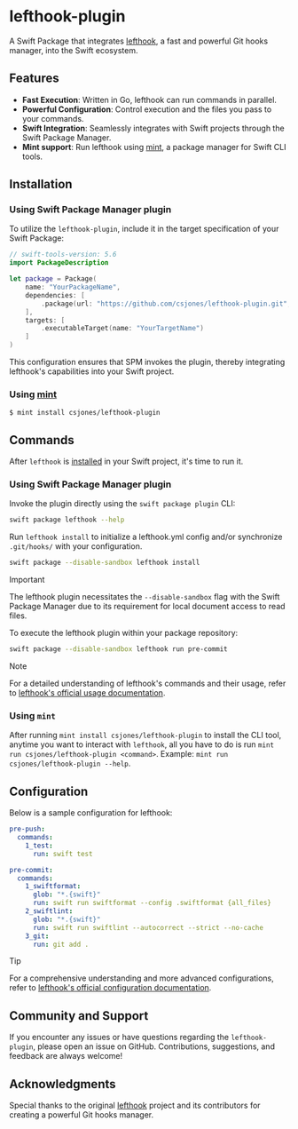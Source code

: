 # lefthook-plugin

A Swift Package that integrates [lefthook](https://github.com/evilmartians/lefthook), a fast and powerful Git hooks manager, into the Swift ecosystem. 

## Features

- **Fast Execution**: Written in Go, lefthook can run commands in parallel.
- **Powerful Configuration**: Control execution and the files you pass to your commands.
- **Swift Integration**: Seamlessly integrates with Swift projects through the Swift Package Manager.
- **Mint support**: Run lefthook using [mint](https://github.com/yonaskolb/Mint), a package manager for Swift CLI tools. 

## Installation

### Using Swift Package Manager plugin 

To utilize the `lefthook-plugin`, include it in the target specification of your Swift Package:

```swift
// swift-tools-version: 5.6
import PackageDescription

let package = Package(
    name: "YourPackageName",
    dependencies: [
        .package(url: "https://github.com/csjones/lefthook-plugin.git", exact: "1.8.1"),
    ],
    targets: [
        .executableTarget(name: "YourTargetName")
    ]
)
```

This configuration ensures that SPM invokes the plugin, thereby integrating lefthook's capabilities into your Swift project.

### Using [mint](https://github.com/yonaskolb/Mint)

```
$ mint install csjones/lefthook-plugin
```

## Commands

After `lefthook` is [installed](#installation) in your Swift project, it's time to run it. 

### Using Swift Package Manager plugin 

Invoke the plugin directly using the `swift package plugin` CLI:

```bash
swift package lefthook --help
```

Run `lefthook install` to initialize a lefthook.yml config and/or synchronize `.git/hooks/` with your configuration.

```bash
swift package --disable-sandbox lefthook install
```

> [!IMPORTANT]  
> The lefthook plugin necessitates the `--disable-sandbox` flag with the Swift Package Manager due to its requirement for local document access to read files.

To execute the lefthook plugin within your package repository:

```bash
swift package --disable-sandbox lefthook run pre-commit
```

> [!NOTE]
> For a detailed understanding of lefthook's commands and their usage, refer to [lefthook's official usage documentation](https://github.com/evilmartians/lefthook/blob/master/docs/usage.md).

### Using `mint`

After running `mint install csjones/lefthook-plugin` to install the CLI tool, anytime you want to interact with `lefthook`, all you have to do is run `mint run csjones/lefthook-plugin <command>`. Example: `mint run csjones/lefthook-plugin --help`. 

## Configuration

Below is a sample configuration for lefthook:

```yml
pre-push:
  commands:
    1_test:
      run: swift test

pre-commit:
  commands:
    1_swiftformat:
      glob: "*.{swift}"
      run: swift run swiftformat --config .swiftformat {all_files}
    2_swiftlint:
      glob: "*.{swift}"
      run: swift run swiftlint --autocorrect --strict --no-cache
    3_git:
      run: git add .
```

> [!TIP]
> For a comprehensive understanding and more advanced configurations, refer to [lefthook's official configuration documentation](https://github.com/evilmartians/lefthook/blob/master/docs/configuration.md).

## Community and Support

If you encounter any issues or have questions regarding the `lefthook-plugin`, please open an issue on GitHub. Contributions, suggestions, and feedback are always welcome!

## Acknowledgments

Special thanks to the original [lefthook](https://github.com/evilmartians/lefthook) project and its contributors for creating a powerful Git hooks manager.
